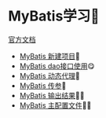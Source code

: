 # MyBatis学习:rocket:



[官方文档](https://mybatis.org/mybatis-3/zh/getting-started.html)

* [MyBatis 新建项目](ch01-hello-mybatis):baby:
* [MyBatis dao接口使用](ch02-mybatis-dao):yum:
* [MyBatis 动态代理](ch03-proxy-dao):man:
* [MyBatis 传参](ch04-param):older_man:
* [MyBatis 输出结果](ch05-result):man_artist:
* [MyBatis 主配置文件](MyBatis-Config.md):man_astronaut: